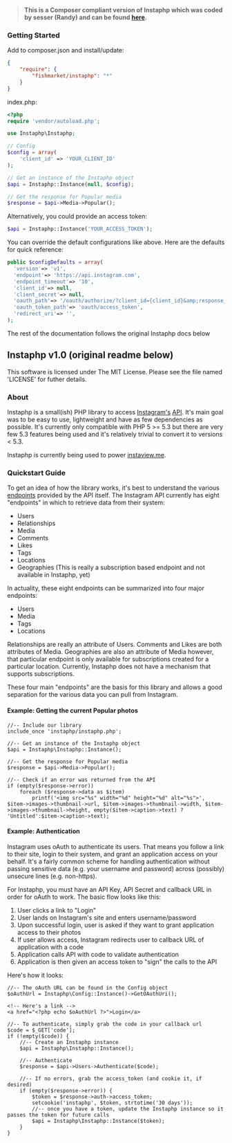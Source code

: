 > **This is a Composer compliant version of Instaphp which was coded by sesser (Randy) and can be found [here](https://github.com/sesser/Instaphp).**

### Getting Started

Add to composer.json and install/update:

```json
{
    "require": {
        "fishmarket/instaphp": "*"
    }
}
```

index.php:

```php
<?php
require 'vendor/autoload.php';

use Instaphp\Instaphp;

// Config
$config = array(
	'client_id' => 'YOUR_CLIENT_ID'
);

// Get an instance of the Instaphp object
$api = Instaphp::Instance(null, $config);

// Get the response for Popular media
$response = $api->Media->Popular();
```

Alternatively, you could provide an access token:

```php
$api = Instaphp::Instance('YOUR_ACCESS_TOKEN');
```

You can override the default configurations like above. Here are the defaults for quick reference:

```php
public $configDefaults = array(
  'version'=> 'v1',
  'endpoint'=> 'https://api.instagram.com',
  'endpoint_timeout'=> '10',
  'client_id'=> null,
  'client_secret'=> null,
  'oauth_path'=> '/oauth/authorize/?client_id={client_id}&amp;response_type=code&amp;redirect_uri={redirect_uri}',
  'oauth_token_path'=> 'oauth/access_token',
  'redirect_uri'=> '',
);
```

The rest of the documentation follows the original Instaphp docs below


## Instaphp v1.0 (original readme below)

This software is licensed under The MIT License. Please see the file named 'LICENSE' for futher details.

### About
Instaphp is a small(ish) PHP library to access [Instagram's][0] [API][1]. It's
main goal was to be easy to use, lightweight and have as few dependencies as
possible. It's currently only compatible with PHP 5 >= 5.3 but there are
very few 5.3 features being used and it's relatively trivial to convert it
to versions < 5.3.

Instaphp is currently being used to power [instaview.me](http://instaview.me).

### Quickstart Guide
To get an idea of how the library works, it's best to understand the various
[endpoints][2] provided by the API itself. The Instagram API currently has eight
"endpoints" in which to retrieve data from their system:

*    Users
*    Relationships
*    Media
*    Comments
*    Likes
*    Tags
*    Locations
*    Geographies (This is really a subscription based endpoint and not available in Instaphp, yet)

In actuality, these eight endpoints can be summarized into four major endpoints:

*    Users
*    Media
*    Tags
*    Locations

Relationships are really an attribute of Users. Comments and Likes are both
attributes of Media. Geographies are also an attribute of Media however, that
particular endpoint is only available for subscriptions created for a particular
location. Currently, Instaphp does not have a mechanism that supports subscriptions.

These four main "endpoints" are the basis for this library and allows a good
separation for the various data you can pull from Instagram.

#### Example: Getting the current Popular photos

	//-- Include our library
	include_once 'instaphp/instaphp.php';

	//-- Get an instance of the Instaphp object
	$api = Instaphp\Instaphp::Instance();

	//-- Get the response for Popular media
	$response = $api->Media->Popular();

	//-- Check if an error was returned from the API
	if (empty($response->error))
		foreach ($response->data as $item)
			printf('<img src="%s" width="%d" height="%d" alt="%s">', $item->images->thumbnail->url, $item->images->thumbnail->width, $item->images->thumbnail->height, empty($item->caption->text) ? 'Untitled':$item->caption->text);

#### Example: Authentication

Instagram uses oAuth to authenticate its users. That means you follow a link to
their site, login to their system, and grant an application access on your behalf.
It's a fairly common scheme for handling authentication without passing sensitive
data (e.g. your username and password) across (possibly) unsecure lines (e.g. non-https).

For Instaphp, you must have an API Key, API Secret and callback URL in order for
oAuth to work. The basic flow looks like this:

1.    User clicks a link to "Login"
2.    User lands on Instagram's site and enters username/password
3.    Upon successful login, user is asked if they want to grant application access to their photos
4.    If user allows access, Instagram redirects user to callback URL of application with a code
5.    Application calls API with code to validate authentication
6.    Application is then given an access token to "sign" the calls to the API

Here's how it looks:

	//-- The oAuth URL can be found in the Config object
	$oAuthUrl = Instaphp\Config::Instance()->GetOAuthUri();

	<!-- Here's a link -->
	<a href="<?php echo $oAuthUrl ?>">Login</a>

	//-- To authenticate, simply grab the code in your callback url
	$code = $_GET['code'];
	if (!empty($code)) {
		//-- Create an Instaphp instance
		$api = Instaphp\Instaphp::Instance();

		//-- Authenticate
		$response = $api->Users->Authenticate($code);

		//-- If no errors, grab the access_token (and cookie it, if desired)
		if (empty($response->error)) {
			$token = $response->auth->access_token;
			setcookie('instaphp', $token, strtotime('30 days'));
			//-- once you have a token, update the Instaphp instance so it passes the token for future calls
			$api = Instaphp\Instaphp::Instance($token);
		}
	}

[0]: http://instagr.am/
[1]: http://instagram.com/developer/
[2]: http://instagram.com/developer/endpoints/
